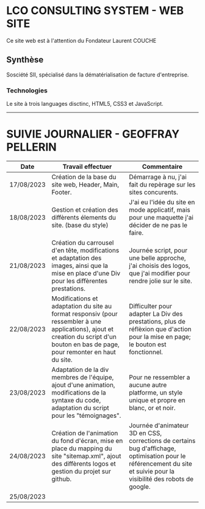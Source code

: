 # LCO CONSULTING SYSTEM - WEB SITE

Ce site web est à l'attention du Fondateur Laurent COUCHE

## Synthèse

Sosciété SII, spécialisé dans la dématérialisation de facture d'entreprise.

### Technologies

Le site à trois languages disctinc, HTML5, CSS3 et JavaScript.

*********************************************************************************
# SUIVIE JOURNALIER - GEOFFRAY PELLERIN

| Date        | Travail effectuer    | Commentaire |
| ------|-----|-----|
| 17/08/2023  	| Création de la base du site web, Header, Main, Footer.	| Démarrage à nu, j'ai fait du repèrage sur les sites concurents.	|
| 18/08/2023 	| Gestion et création des diffèrents élements du site. (base du style) 	| J'ai eu l'idée du site en mode applicatif, mais pour une maquette j'ai décider de ne pas le faire. 	|
| 21/08/2023 	| Création du carrousel d'en tête, modifications et adaptation des images, ainsi que la mise en place d'une Div pour les diffèrentes prestations.	| Journée script, pour une belle approche, j'ai choisis des logos, que j'ai modifier pour rendre jolie sur le site.	|
| 22/08/2023 	| Modifications et adaptation du site au format responsiv (pour ressembler à une applications), ajout et creation du script d'un bouton en bas de page, pour remonter en haut du site.	| Difficulter pour adapter La Div des prestations, plus de réflèxion que d'action pour la mise en page; le bouton est fonctionnel.	|
| 23/08/2023 	| Adaptation de la div membres de l'équipe, ajout d'une animation, modifications de la syntaxe du code, adaptation du script pour les "témoignages". 	| Pour ne ressembler a aucune autre platforme, un style unique et propre en blanc, or et noir.	|
| 24/08/2023  	| Création de l'animation du fond d'écran, mise en place du mapping du site "sitemap.xml", ajout des diffèrents logos et gestion du projet sur github. 	| Journée d'animateur 3D en CSS, corrections de certains bug d'affichage, optimisation pour le référencement du site et suivie pour la visibilité des robots de google. 	|
| 25/08/2023  	|  	| 	|
